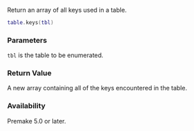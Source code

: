 Return an array of all keys used in a table.

```lua
table.keys(tbl)
```

### Parameters ###

`tbl` is the table to be enumerated.


### Return Value ###

A new array containing all of the keys encountered in the table.


### Availability ###

Premake 5.0 or later.

